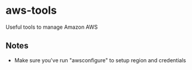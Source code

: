 # aws-tools
Useful tools to manage Amazon AWS

## Notes
* Make sure you've run "awsconfigure" to setup region and credentials
